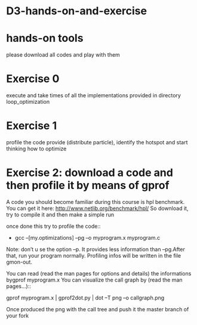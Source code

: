 D3-hands-on-and-exercise
=========================


hands-on tools 
=============================

please download all codes and play with them 


Exercise 0
===========

execute and take times of all the implementations provided in directory loop_optimization

Exercise 1
============

profile the code provide (distribute particle), identify the hotspot and start thinking how to optimize


Exercise 2:  download a code and then profile it by means of gprof
===================================================================

A code you should become familiar during this course is hpl benchmark.
You can get it here:  http://www.netlib.org/benchmark/hpl/
So download it, try to compile it and then make a simple run 

once done this try to profile the code::

 - gcc –[my.optimizations] –pg –o myprogram.x myprogram.c

Note: don’t u se the option –p. It provides less information than –pg.After that, run your program normally. Profiling infos will be written in the file gmon-out. 
 
You can read (read the man pages for options and details) the informations bygprof myprogram.x
You can visualize the call graph by (read the man pages…)::

 gprof myprogram.x | gprof2dot.py | dot –T png –o callgraph.png 

Once produced the png with the call tree and push it the master branch of your fork 


